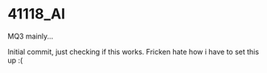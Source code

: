 # 41118_AI
MQ3 mainly...

Initial commit, just checking if this works. Fricken hate how i have to set this up :(
